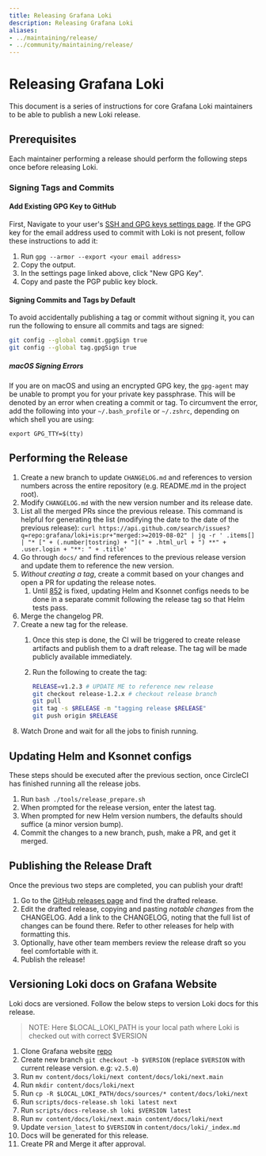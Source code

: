 ```yaml
---
title: Releasing Grafana Loki
description: Releasing Grafana Loki
aliases: 
- ../maintaining/release/
- ../community/maintaining/release/
---
```

# Releasing Grafana Loki

This document is a series of instructions for core Grafana Loki maintainers to be able
to publish a new Loki release.

## Prerequisites

Each maintainer performing a release should perform the following steps once
before releasing Loki.

### Signing Tags and Commits

#### Add Existing GPG Key to GitHub

First, Navigate to your user's [SSH and GPG keys settings
page](https://github.com/settings/keys). If the GPG key for the email address
used to commit with Loki is not present, follow these instructions to add it:

1. Run `gpg --armor --export <your email address>`
1. Copy the output.
1. In the settings page linked above, click "New GPG Key".
1. Copy and paste the PGP public key block.

#### Signing Commits and Tags by Default

To avoid accidentally publishing a tag or commit without signing it, you can run
the following to ensure all commits and tags are signed:

```bash
git config --global commit.gpgSign true
git config --global tag.gpgSign true
```

##### macOS Signing Errors

If you are on macOS and using an encrypted GPG key, the `gpg-agent` may be
unable to prompt you for your private key passphrase. This will be denoted by an
error when creating a commit or tag. To circumvent the error, add the following
into your `~/.bash_profile` or `~/.zshrc`, depending on which shell you are
using:

```
export GPG_TTY=$(tty)
```

## Performing the Release

1. Create a new branch to update `CHANGELOG.md` and references to version
   numbers across the entire repository (e.g. README.md in the project root).
1. Modify `CHANGELOG.md` with the new version number and its release date.
1. List all the merged PRs since the previous release. This command is helpful
   for generating the list (modifying the date to the date of the previous release): `curl https://api.github.com/search/issues?q=repo:grafana/loki+is:pr+"merged:>=2019-08-02" | jq -r ' .items[] | "* [" + (.number|tostring) + "](" + .html_url + ") **" + .user.login + "**: " + .title'`
1. Go through `docs/` and find references to the previous release version and
   update them to reference the new version.
1. *Without creating a tag*, create a commit based on your changes and open a PR
   for updating the release notes.
   1. Until [852](https://github.com/grafana/loki/issues/852) is fixed, updating
      Helm and Ksonnet configs needs to be done in a separate commit following
      the release tag so that Helm tests pass.
1. Merge the changelog PR.
1. Create a new tag for the release.
    1. Once this step is done, the CI will be triggered to create release
       artifacts and publish them to a draft release. The tag will be made
       publicly available immediately.
    1. Run the following to create the tag:

       ```bash
       RELEASE=v1.2.3 # UPDATE ME to reference new release
       git checkout release-1.2.x # checkout release branch
       git pull
       git tag -s $RELEASE -m "tagging release $RELEASE"
       git push origin $RELEASE
       ```
1. Watch Drone and wait for all the jobs to finish running.

## Updating Helm and Ksonnet configs

These steps should be executed after the previous section, once CircleCI has
finished running all the release jobs.

1. Run `bash ./tools/release_prepare.sh`
1. When prompted for the release version, enter the latest tag.
1. When prompted for new Helm version numbers, the defaults should suffice (a
   minor version bump).
1. Commit the changes to a new branch, push, make a PR, and get it merged.

## Publishing the Release Draft

Once the previous two steps are completed, you can publish your draft!

1. Go to the [GitHub releases page](https://github.com/grafana/loki/releases)
   and find the drafted release.
1. Edit the drafted release, copying and pasting *notable changes* from the
   CHANGELOG. Add a link to the CHANGELOG, noting that the full list of changes
   can be found there. Refer to other releases for help with formatting this.
1. Optionally, have other team members review the release draft so you feel
   comfortable with it.
1. Publish the release!

## Versioning Loki docs on Grafana Website

Loki docs are versioned. Follow the below steps to version Loki docs for this release.

>NOTE: Here $LOCAL_LOKI_PATH is your local path where Loki is checked out with correct $VERSION

1. Clone Grafana website [repo](https://github.com/grafana/website)
1. Create new branch `git checkout -b $VERSION` (replace `$VERSION` with current release version. e.g: `v2.5.0`)
1. Run `mv content/docs/loki/next content/docs/loki/next.main`
1. Run `mkdir content/docs/loki/next`
1. Run `cp -R $LOCAL_LOKI_PATH/docs/sources/* content/docs/loki/next`
1. Run `scripts/docs-release.sh loki latest next`
1. Run `scripts/docs-release.sh loki $VERSION latest`
1. Run `mv content/docs/loki/next.main content/docs/loki/next`
1. Update `version_latest` to `$VERSION` in `content/docs/loki/_index.md`
1. Docs will be generated for this release.
1. Create PR and Merge it after approval.
